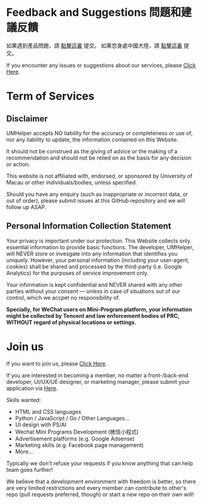 
<h1> Feedback and Suggestions 問題和建議反饋</h1>

如果遇到產品問題，請 [點擊這裏](https://docs.google.com/forms/d/e/1FAIpQLSe-y585fa_eJXUeFYwp-WyXyBJ_PL31hAzZABFr-eCNcr_RwA/viewform) 提交。
如果您身處中國大陸，請 [點擊這裏](https://github.com/UMHelper/Feedback-and-Join-Us/issues/new/choose) 提交。

If you encounter any issues or suggestions about our services, please [Click Here](https://docs.google.com/forms/d/e/1FAIpQLSe-y585fa_eJXUeFYwp-WyXyBJ_PL31hAzZABFr-eCNcr_RwA/viewform).

<h1> Term of Services</h1>
<h2> Disclaimer </h2>
UMHelper accepts NO liability for the accuracy or completeness or use of, nor any liability to update, the information contained on this Website. 

It should not be construed as the giving of advice or the making of a recommendation and should not be relied on as the basis for any decision or action.

This website is not affiliated with, endorsed, or sponsored by University of Macau or other individuals/bodies, unless specified.

Should you have any enquiry (such as inappropriate or incorrect data, or out of order), please submit issues at this GitHub repository and we will follow up ASAP. 

<h2> Personal Information Collection Statement </h2>
Your privacy is important under our protection. This Website collects only essential information to provide basic functions. The developer, UMHelper, will NEVER store or invesgate into any information that identifies you uniquely. However, your personal information (including your user-agent, cookies) shall be shared and processed by the third-party (i.e. Google Analytics) for the purposes of service improvement only. 

Your information is kept confidential and NEVER shared with any other parties without your consent — unless in case of situations out of our control, which we accpet no responsibility of.

**Specially, for WeChat users on Mini-Program platform, your information might be collected by Tencent and law enforcement bodies of PRC, WITHOUT regard of physical locations or settings.**


<h1> Join us </h1>

If you want to join us, please [Click Here](https://github.com/UMHelper/Feedback-and-Join-Us/issues/new/choose).

If you are interested in becoming a member, no matter a front-/back-end developer, UI/UX/UE designer, or marketing manager, please submit your application via [Here](https://github.com/UMHelper/Feedback-and-Join-Us/issues/new/choose).

Skills wanted:
* HTML and CSS languages
* Python / JavaScript / Go / Other Languages...
* UI design with PS/AI
* Wechat Mini Programs Development (微信小程式)
* Advertisement platforms (e.g. Google Adsense)
* Marketing skills (e.g. Facebook page management)
* More...

Typically we don't refuse your requests if you know anything that can help team goes further!

We believe that a development environment with freedom is better, so there are very limited restrictions and every member can contribute to other's repo (pull requests preferred, though) or start a new repo on their own will!
